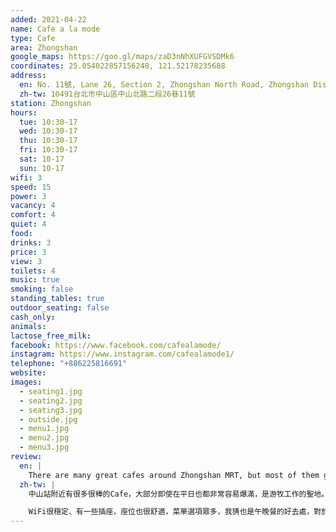 ```yaml
---
added: 2021-04-22
name: Cafe a la mode
type: Cafe
area: Zhongshan
google_maps: https://goo.gl/maps/zaD3nNhXUFGVSDMk6
coordinates: 25.054022857156248, 121.52178235688
address:
  en: No. 11號, Lane 26, Section 2, Zhongshan North Road, Zhongshan District, Taipei City, 10491
  zh-tw: 10491台北市中山區中山北路二段26巷11號
station: Zhongshan
hours: 
  tue: 10:30-17
  wed: 10:30-17
  thu: 10:30-17
  fri: 10:30-17
  sat: 10-17
  sun: 10-17
wifi: 3
speed: 15
power: 3
vacancy: 4
comfort: 4
quiet: 4
food: 
drinks: 3
price: 3
view: 3
toilets: 4
music: true
smoking: false
standing_tables: true
outdoor_seating: false
cash_only: 
animals: 
lactose_free_milk: 
facebook: https://www.facebook.com/cafealamode/
instagram: https://www.instagram.com/cafealamode1/
telephone: "+886225816691"
website: 
images:
  - seating1.jpg
  - seating2.jpg
  - seating3.jpg
  - outside.jpg
  - menu1.jpg
  - menu2.jpg
  - menu3.jpg
review:
  en: |
    There are many great cafes around Zhongshan MRT, but most of them get very busy, even on weekdays. Recently I discovered Cafe a la mode, which was a quiet and less busy place to spend the afternoon working from. The interior feels bright and modern, and there are plenty of seats to choose from, including one large work table suitable for larger groups. There's decent WiFi, some power outlets, and comfortable chairs. The food menu is quite large, so it's probably a good place to have lunch or dinner as well, while getting some work done!
  zh-tw: |
    中山站附近有很多很棒的Cafe，大部分即使在平日也都非常容易爆滿，是游牧工作的聖地。最近我到訪了Cafe La Mode，這裡稍微比較安靜也不這麼多人，讓我能好好工作一個下午。Cafe La Mode的裝潢很明亮現代，有很多座位能選，包含一張大工作桌，適合多人團體。

    WiFi很穩定、有一些插座，座位也很舒適，菜單選項眾多，我猜也是午晚餐的好去處，對於來趕時間的工作者來說特別方便，不用再另外覓食。
---
```

